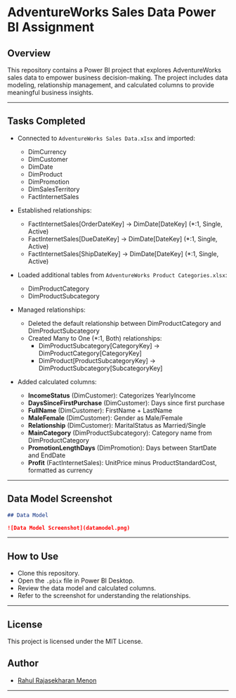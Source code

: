 # AdventureWorks Sales Data Power BI Assignment

## Overview

This repository contains a Power BI project that explores AdventureWorks sales data to empower business decision-making. The project includes data modeling, relationship management, and calculated columns to provide meaningful business insights.

---

## Tasks Completed

- Connected to `AdventureWorks Sales Data.xIsx` and imported:
  - DimCurrency
  - DimCustomer
  - DimDate
  - DimProduct
  - DimPromotion
  - DimSalesTerritory
  - FactInternetSales

- Established relationships:
  - FactInternetSales[OrderDateKey] → DimDate[DateKey] (*:1, Single, Active)
  - FactInternetSales[DueDateKey] → DimDate[DateKey] (*:1, Single, Active)
  - FactInternetSales[ShipDateKey] → DimDate[DateKey] (*:1, Single, Active)

- Loaded additional tables from `AdventureWorks Product Categories.xlsx`:
  - DimProductCategory
  - DimProductSubcategory

- Managed relationships:
  - Deleted the default relationship between DimProductCategory and DimProductSubcategory
  - Created Many to One (*:1, Both) relationships:
    - DimProductSubcategory[CategoryKey] → DimProductCategory[CategoryKey]
    - DimProduct[ProductSubcategoryKey] → DimProductSubcategory[SubcategoryKey]

- Added calculated columns:
  - **IncomeStatus** (DimCustomer): Categorizes YearlyIncome
  - **DaysSinceFirstPurchase** (DimCustomer): Days since first purchase
  - **FullName** (DimCustomer): FirstName + LastName
  - **MaleFemale** (DimCustomer): Gender as Male/Female
  - **Relationship** (DimCustomer): MaritalStatus as Married/Single
  - **MainCategory** (DimProductSubcategory): Category name from DimProductCategory
  - **PromotionLengthDays** (DimPromotion): Days between StartDate and EndDate
  - **Profit** (FactInternetSales): UnitPrice minus ProductStandardCost, formatted as currency

---

## Data Model Screenshot

```markdown
## Data Model

![Data Model Screenshot](datamodel.png)
```

---

## How to Use

- Clone this repository.
- Open the `.pbix` file in Power BI Desktop.
- Review the data model and calculated columns.
- Refer to the screenshot for understanding the relationships.

---

## License

This project is licensed under the MIT License.

## Author

- [Rahul Rajasekharan Menon](https://github.com/RahulRmCoder)

---
